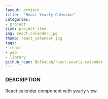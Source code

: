 ```yaml
---
layout: project
title:  "React Yearly Calendar"
categories:
- project
size: project-item
img: react_calender.jpg
thumb: react_calender.jpg
tags:
- react
- web
- library
github_repo: BelkaLab/react-yearly-calendar
---
```


### DESCRIPTION

React calendar component with yearly view.
